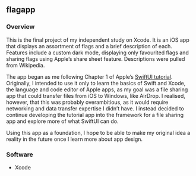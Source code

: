 ## flagapp

### **Overview**
This is the final project of my independent study on Xcode. It is an iOS app that displays an assortment of flags and a brief description of each. Features include a custom dark mode, displaying only favourited flags and sharing flags using Apple’s share sheet feature. Descriptions were pulled from Wikipedia. 

The app began as me following Chapter 1 of Apple’s [SwiftUI tutorial](https://developer.apple.com/tutorials/swiftui). Originally, I intended to use it only to learn the basics of Swift and Xcode, the language and code editor of Apple apps, as my goal was a file sharing app that could transfer files from iOS to Windows, like AirDrop. I realised, however, that this was probably overambitious, as it would require networking and data transfer expertise I didn’t have. I instead decided to continue developing the tutorial app into the framework for a file sharing app and explore more of what SwiftUI can do. 

Using this app as a foundation, I hope to be able to make my original idea a reality in the future once I learn more about app design. 

### **Software**
- Xcode
